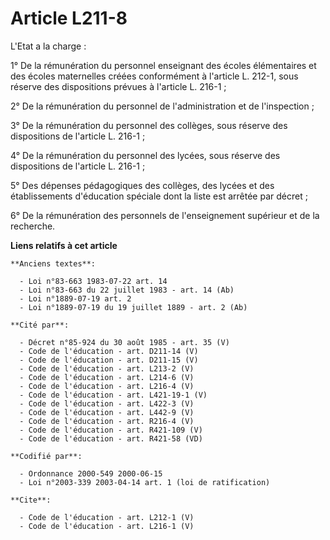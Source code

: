 # Article L211-8

L'Etat a la charge :

1° De la rémunération du personnel enseignant des écoles élémentaires et des écoles maternelles créées conformément à
l'article L. 212-1, sous réserve des dispositions prévues à l'article L. 216-1 ;

2° De la rémunération du personnel de l'administration et de l'inspection ;

3° De la rémunération du personnel des collèges, sous réserve des dispositions de l'article L. 216-1 ;

4° De la rémunération du personnel des lycées, sous réserve des dispositions de l'article L. 216-1 ;

5° Des dépenses pédagogiques des collèges, des lycées et des établissements d'éducation spéciale dont la liste est arrêtée
par décret ;

6° De la rémunération des personnels de l'enseignement supérieur et de la recherche.

**Liens relatifs à cet article**

	**Anciens textes**:

	  - Loi n°83-663 1983-07-22 art. 14
	  - Loi n°83-663 du 22 juillet 1983 - art. 14 (Ab)
	  - Loi n°1889-07-19 art. 2
	  - Loi n°1889-07-19 du 19 juillet 1889 - art. 2 (Ab)

	**Cité par**:

	  - Décret n°85-924 du 30 août 1985 - art. 35 (V)
	  - Code de l'éducation - art. D211-14 (V)
	  - Code de l'éducation - art. D211-15 (V)
	  - Code de l'éducation - art. L213-2 (V)
	  - Code de l'éducation - art. L214-6 (V)
	  - Code de l'éducation - art. L216-4 (V)
	  - Code de l'éducation - art. L421-19-1 (V)
	  - Code de l'éducation - art. L422-3 (V)
	  - Code de l'éducation - art. L442-9 (V)
	  - Code de l'éducation - art. R216-4 (V)
	  - Code de l'éducation - art. R421-109 (V)
	  - Code de l'éducation - art. R421-58 (VD)

	**Codifié par**:

	  - Ordonnance 2000-549 2000-06-15
	  - Loi n°2003-339 2003-04-14 art. 1 (loi de ratification)

	**Cite**:

	  - Code de l'éducation - art. L212-1 (V)
	  - Code de l'éducation - art. L216-1 (V)
